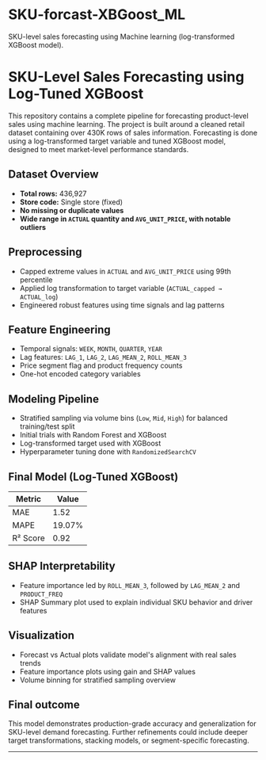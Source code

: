 # SKU-forcast-XBGoost_ML
SKU-level sales forecasting using Machine learning (log-transformed XGBoost model).
# SKU-Level Sales Forecasting using Log-Tuned XGBoost

This repository contains a complete pipeline for forecasting product-level sales using machine learning. The project is built around a cleaned retail dataset containing over 430K rows of sales information. Forecasting is done using a log-transformed target variable and tuned XGBoost model, designed to meet market-level performance standards.

## Dataset Overview
- **Total rows:** 436,927
- **Store code:** Single store (fixed)
- **No missing or duplicate values**
- **Wide range in `ACTUAL` quantity and `AVG_UNIT_PRICE`, with notable outliers**

## Preprocessing
- Capped extreme values in `ACTUAL` and `AVG_UNIT_PRICE` using 99th percentile
- Applied log transformation to target variable (`ACTUAL_capped → ACTUAL_log`)
- Engineered robust features using time signals and lag patterns

## Feature Engineering
- Temporal signals: `WEEK`, `MONTH`, `QUARTER`, `YEAR`
- Lag features: `LAG_1`, `LAG_2`, `LAG_MEAN_2`, `ROLL_MEAN_3`
- Price segment flag and product frequency counts
- One-hot encoded category variables

## Modeling Pipeline
- Stratified sampling via volume bins (`Low`, `Mid`, `High`) for balanced training/test split
- Initial trials with Random Forest and XGBoost
- Log-transformed target used with XGBoost
- Hyperparameter tuning done with `RandomizedSearchCV`

## Final Model (Log-Tuned XGBoost)

| Metric             | Value       |
|--------------------|-------------|
| MAE                | 1.52        |
| MAPE               | 19.07%      |
| R² Score           | 0.92        |

## SHAP Interpretability
- Feature importance led by `ROLL_MEAN_3`, followed by `LAG_MEAN_2` and `PRODUCT_FREQ`
- SHAP Summary plot used to explain individual SKU behavior and driver features

## Visualization
- Forecast vs Actual plots validate model's alignment with real sales trends
- Feature importance plots using gain and SHAP values
- Volume binning for stratified sampling overview

## Final outcome
This model demonstrates production-grade accuracy and generalization for SKU-level demand forecasting. Further refinements could include deeper target transformations, stacking models, or segment-specific forecasting.

---
